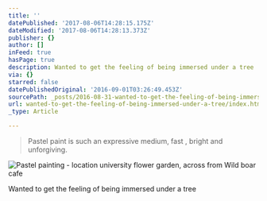 ```yaml
---
title: ''
datePublished: '2017-08-06T14:28:15.175Z'
dateModified: '2017-08-06T14:28:13.373Z'
publisher: {}
author: []
inFeed: true
hasPage: true
description: Wanted to get the feeling of being immersed under a tree
via: {}
starred: false
datePublishedOriginal: '2016-09-01T03:26:49.453Z'
sourcePath: _posts/2016-08-31-wanted-to-get-the-feeling-of-being-immersed-under-a-tree.md
url: wanted-to-get-the-feeling-of-being-immersed-under-a-tree/index.html
_type: Article

---
```

> Pastel paint is such an expressive medium, fast , bright and unforgiving.

![Pastel painting - location university flower garden, across from Wild boar cafe](https://the-grid-user-content.s3-us-west-2.amazonaws.com/24777b1e-819a-4b4e-9d5e-da8c1c45f682.png)

Wanted to get the feeling of being immersed under a tree